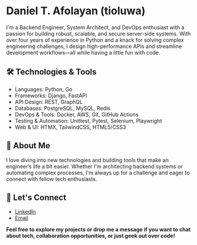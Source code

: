 # Daniel T. Afolayan (tioluwa)
I'm a Backend Engineer, System Architect, and DevOps enthusiast with a passion for building robust, scalable, and secure server-side systems. With over four years of experience in Python and a knack for solving complex engineering challenges, I design high-performance APIs and streamline development workflows—all while having a little fun with code.

## 🛠️ Technologies & Tools
- Languages: Python, Go
- Frameworks: Django, FastAPI
- API Design: REST, GraphQL
- Databases: PostgreSQL, MySQL, Redis
- DevOps & Tools: Docker, AWS, Git, GitHub Actions
- Testing & Automation: Unittest, Pytest, Selenium, Playwright
- Web & UI: HTMX, TailwindCSS, HTML5/CSS3

## 🌟 About Me
I love diving into new technologies and building tools that make an engineer’s life a bit easier. Whether I'm architecting backend systems or automating complex processes, I'm always up for a challenge and eager to connect with fellow tech enthusiasts.

## 🤝 Let's Connect
- [LinkedIn](https://www.linkedin.com/in/tioluwa)
- [Email](mailto:tioluwa.dev@gmail.com)

**Feel free to explore my projects or drop me a message if you want to chat about tech, collaboration opportunities, or just geek out over code!**
